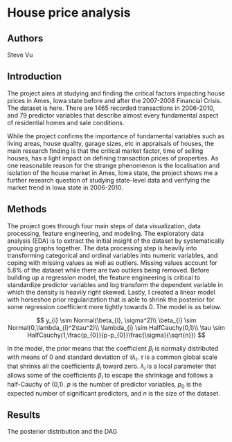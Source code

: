 # House price analysis

## Authors

Steve Vu

## Introduction

The project aims at studying and finding the critical factors impacting house prices in Ames, Iowa state before and after the 2007-2008 Financial Crisis. The dataset is here. There are 1465 recorded transactions in 2006-2010, and 79 predictor variables that describe almost every fundamental aspect of residential homes and sale conditions.

While the project confirms the importance of fundamental variables such as living areas, house quality, garage sizes, etc in appraisals of houses, the main research finding is that the critical market factor, time of selling houses, has a light impact on defining transaction prices of properties. As one reasonable reason for the strange phenomenon is the localisation and isolation of the house market in Ames, Iowa state, the project shows me a further research question of studying state-level data and verifying the market trend in Iowa state in 2006-2010.

## Methods

The project goes through four main steps of data visualization, data processing, feature engineering, and modeling. The exploratory data analysis (EDA) is to extract the initial insight of the dataset by systematically grouping graphs together. The data processing step is heavily into transforming categorical and ordinal variables into numeric variables, and coping with missing values as well as outliers. Missing values account for 5.8% of the dataset while there are two outliers being removed.
Before building up a regression model, the feature engineering is critical to standardize predictor variables and log transform the dependent variable in which the density is heavily right skewed. Lastly, I created a linear model with horseshoe prior regularization that is able to shrink the posterior for some regression coefficient more tightly towards 0. The model is as below.

$$
y_{i} \sim Normal(\beta_{i}, \sigma^2)\\
\beta_{i} \sim Normal(0,\lambda_{i}^2\tau^2)\\
\lambda_{i} \sim HalfCauchy(0,1)\\
\tau \sim HalfCauchy(1,\frac{p_{0}}{p-p_{0}}\frac{\sigma}{\sqrt{n}})
$$

In the model, the prior means that the coefficient $\beta_{i}$ is normally distributed with means of 0 and standard deviation of $\tau\lambda_{i}$. $\tau$ is a common global scale that shrinks all the coefficients $\beta_{i}$ toward zero. $\lambda_{i}$ is a local parameter that allows some of the coefficients $\beta_{i}$ to escape the shrinkage and follows a half-Cauchy of (0,1). $p$ is the number of predictor variables, $p_{0}$ is the expected number of significant predictors, and $n$ is the size of the dataset.

## Results
The posterior distribution and the DAG
